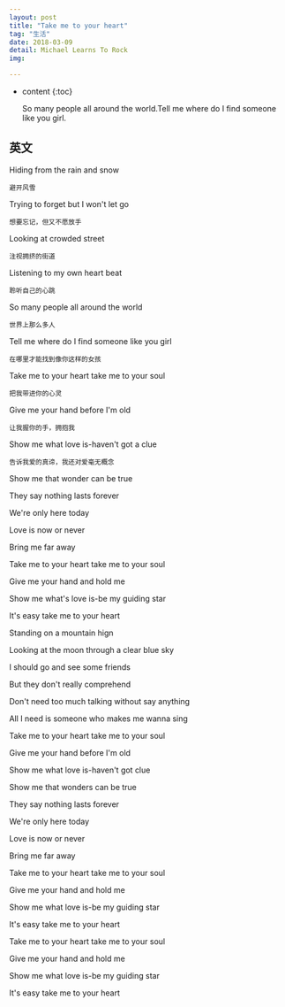 ```yaml
---
layout: post
title: "Take me to your heart"
tag: "生活"
date: 2018-03-09
detail: Michael Learns To Rock
img: 

---
```


* content
{:toc}

    So many people all around the world.Tell me where do I find someone like you girl.

## 英文

Hiding from the rain and snow   

    避开风雪

Trying to forget but I won't let go

    想要忘记，但又不愿放手

Looking at crowded street

    注视拥挤的街道

Listening to my own heart beat

    聆听自己的心跳

So many people all around the world

    世界上那么多人

Tell me where do I find someone like you girl

    在哪里才能找到像你这样的女孩

Take me to your heart take me to your soul

    把我带进你的心灵

Give me your hand before I'm old

    让我握你的手，拥抱我

Show me what love is-haven't got a clue

    告诉我爱的真谛，我还对爱毫无概念

Show me that wonder can be true

    

They say nothing lasts forever

We're only here today

Love is now or never

Bring me far away

Take me to your heart take me to your soul

Give me your hand and hold me 

Show me what's love is-be my guiding star

It's easy take me to your heart

Standing on a mountain hign

Looking at the moon through a clear blue sky

I should go and see some friends

But they don't really comprehend

Don't need too much talking without say anything 

All I need is someone who makes me wanna sing

Take me to your heart take me to your soul

Give me your hand before I'm old

Show me what love is-haven't got clue

Show me that wonders can be true

They say nothing lasts forever

We're only here today

Love is now or never

Bring me far away

Take me to your heart take me to your soul

Give me your hand and hold me

Show me what love is-be my guiding star

It's easy take me to your heart

Take me to your heart take me to your soul

Give me your hand and hold me 

Show me what love is-be my guiding star

It's easy take me to your heart
